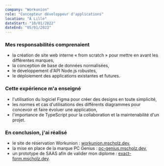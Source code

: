 ```yaml
---
company: "Workunion"
role: "Concepteur développeur d'applications"
location: "À Lille"
dateStart: "10/01/2022"
dateEnd: "05/01/2023"
---
```


### Mes responsabilités comprenaient

- la création de site web interne « from scratch » pour mettre en avant les différentes marques,
- la conception de base de données normalisées,
- le développement d'API Node.js robustes,
- le déploiement des applications existantes et futures.

### Cette expérience m'a enseigné

- l'utilisation du logiciel Figma pour créer des designs en toute simplicité,
- les normes et cas d'utilisations des différents diagrammes pour concevoir et faire évoluer une application,
- l'importance de TypeScript pour la collaboration et la maintenabilité d'un projet.

### En conclusion, j'ai réalisé

- le site de réservation Workunion : [workunion.mscholz.dev](/projet/03-workunion),
- la mise en place de la marque PC Genius : [pc-genius.mscholz.dev](/projet/04-pc-genius),
- un prototype de SAAS afin de valider mon diplome : [exact-form.mscholz.dev](/projet/05-exact-form).
